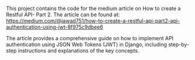 This project contains the code for the medium article on How to create a Restful API- Part 2. The article can be found at: https://medium.com/@jawad751/how-to-create-a-restful-api-part2-api-authentication-using-jwt-8f975c9dbee6

The article provides a comprehensive guide on how to implement API authentication using JSON Web Tokens (JWT) in Django, including step-by-step instructions and explanations of the key concepts.